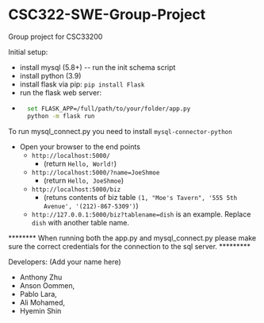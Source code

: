 # CSC322-SWE-Group-Project
Group project for CSC33200

Initial setup:
- install mysql (5.8+)
  -- run the init schema script 
- install python (3.9)
- install flask via pip: `pip install Flask`
- run the flask web server:
- ```bash
    set FLASK_APP=/full/path/to/your/folder/app.py
    python -m flask run
  ```

To run mysql_connect.py you need to install `mysql-connector-python`



- Open your browser to the end points
  - `http://localhost:5000/`  
    - (return `Hello, World!`)
  - `http://localhost:5000/?name=JoeShmoe` 
    - (return `Hello, JoeShmoe`)
  - `http://localhost:5000/biz` 
    - (retuns contents of biz table `(1, "Moe's Tavern", '555 5th Avenue', '(212)-867-5309')`)
  - `http://127.0.0.1:5000/biz?tablename=dish` is an example. Replace `dish` with another table name. 

 ******** When running both the app.py and mysql_connect.py please make sure the correct credentials for the connection to the sql server. *********

Developers: (Add your name here)

- Anthony Zhu
- Anson Oommen,
- Pablo Lara,
- Ali Mohamed,
- Hyemin Shin

